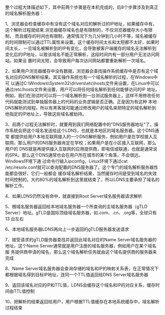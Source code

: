 






整个过程大体描述如下，其中前两个步骤是在本机完成的，后8个步骤涉及到真正的域名解析服务器：

1、浏览器会检查缓存中有没有这个域名对应的解析过的IP地址，如果缓存中有，这个解析过程就结束.浏览器缓存域名也是有限制的，不仅浏览器缓存大小有限制，
而且缓存的时间也有限制，通常情况下为几分钟到几小时不等，域名被缓存的时间限制可以通过TTL属性来设置。这个缓存时间太长和太短都不太好，如果时间太长，
一旦域名被解析到的IP有变化，会导致被客户端缓存的域名无法解析到变化后的IP地址，以致该域名不能正常解析，这段时间内有一部分用户无法访问网站。如果设
置时间太短，会导致用户每次访问网站都要重新解析一次域名。

2、如果用户浏览器缓存中没有数据，浏览器会查找操作系统缓存中是否有这个域名对应的DNS解析结果。其实操作系统也有一个域名解析的过程，在Windows中可
以通过C:\Windows\System32\drivers\etc\hosts文件来设置，在Linux中可以通过/etc/hosts文件来设置，用户可以将任何域名解析到任何能够访问的IP
地址。例如，我们在测试时可以将一个域名解析到一台测试服务器上，这样不用修改任何代码就能测试到单独服务器上的代码的业务逻辑是否正确。正是因为有这种
本地DNS解析的规程，所以有黑客就可能通过修改用户的域名来把特定的域名解析到他指定的IP地址上，导致这些域名被劫持。

3、前两个过程无法解析时，就要用到我们网络配置中的"DNS服务器地址"了。操作系统会把这个域名发送给这个LDNS，也就是本地区的域名服务器。这个DNS通常
都提供给用户本地互联网接入的一个DNS解析服务，例如用户是在学校接入互联网，那么用户的DNS服务器肯定在学校；如果用户是在小区接入互联网，那么用户的
DNS就是再提供接入互联网的应用提供商，即电信或联通，也就是通常说的SPA，那么这个DNS通常也会在用户所在城市的某个角落，不会很远。Windows环境下通
过命令行输入ipconfig，Linux环境下通过cat /etc/resolv.conf就可以查询配置的DNS服务器了。这个专门的域名解析服务器性能都会很好，它们一般都会
缓存域名解析结果，当然缓存时间是受到域名的失效时间控制的。大约80%的域名解析到这里就结束了，所以LDNS主要承担了域名的解析工作。

4、如果LDNS仍然没有命中，就直接到Root Server域名服务器请求解析

5、根域名服务器返回给本地域名服务器一个所查询的主域名服务器（gTLD Server）地址。gTLD是国际顶级域名服务器，如.com、.cn、.org等，全球只有13
台左右

6、本地域名服务器LDNS再向上一步返回的gTLD服务器发送请求

7、接受请求的gTLD服务器查找并返回此域名对应的Name Server域名服务器的地址，这个Name Server通常就是用户注册的域名服务器，例如用户在某个域名服
务提供商申请的域名，那么这个域名解析任务就由这个域名提供商的服务器来完成

8、Name Server域名服务器会查询存储的域名和IP的映射关系表，在正常情况下都根据域名得到目标IP地址，连同一个TTL值返回给DNS Server域名服务器

9、返回该域名对应的IP和TTL值，LDNS会缓存这个域名和IP的对应关系，缓存时间由TTL值控制

10、把解析的结果返回给用户，用户根据TTL值缓存在本地系统缓存中，域名解析过程结束